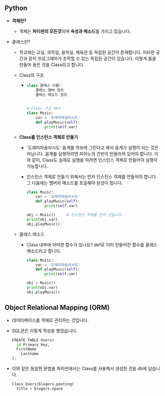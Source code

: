 ## Python

* **객체란?**

  * 객체는 **파이썬의 모든것**이며 **속성과 메소드**를 가지고 있습니다.

* 클래스란?

  * 학교에는 교실, 과학실, 음악실, 체육관 등 독립된 공간이 존재합니다. 이러한 공간과 같이 프로그래머가 조작할 수 있는 독립된 공간이 있습니다. 이렇게 틀을 만들어 놓은 것을 Class라고 합니다.

  * Class의 구조

    * ```python
      class 클래스 이름:
          클래스 멤버 정의
          클래스 메소드 정의
          
          
      # Class 구조 예시
      class Music:
          var = '도레미파솔라시도'
          def playMusic(self):
              print(self.var)
      ```

  * **Class를 인스턴스 객체로 만들기**

    * '도레미파솔라시도' 음계를 악보에 그린다고 해서 음계가 실행이 되는 것은 아닙니다. 음계를 실행하려면 피아노의 건반이 만들어져 있어야 합니다. 이와 같이, Class도 실제로 실행을 하려면 인스턴스 객체로 만들어야 실행이 가능합니다.

    * 인스턴스 객체로 만들기 위해서는 먼저 인스턴스 객체를 만들어야 합니다. 그 다음에는 멤버와 메소드를 호출해야 완성이 됩니다.

      ```python
      class Music:
          var = '도레미파솔라시도'
          def playMusic(self):
              print(self.var)
      
      obj = Music()		# 인스턴스 객체를 먼저 만듭니다
      print(obj.var)
      obj.playMusic()
      ```

      

  * 클래스 메소드

    * Class 내부에 어떠한 함수가 있나요? def로 이미 만들어진 함수를 클래스 메소드라고 합니다.

      ```python
      class Music:
          var = '도레미파솔라시도'
          def playMusic(self):
              print(self.var)
      
      obj = Music()		
      print(obj.var)
      obj.playMusic()
      ```

      



## Object Relational Mapping (ORM)

* 데이터베이스를 객체로 관리하는 것입니다.

* SQL문은 이렇게 작성을 했었습니다.

  ```python
  CREATE TABLE Users(
  	id Primary Key,
  	FirstName
      Lastname  
  );
  ```

* 이와 같은 동일한 문법을 파이썬에서는 Class를 사용해서 생성한 것을 db에 담습니다.

  ```python
  Class Users(blogers.posting)
  	title = blogers.space
  ```

  
